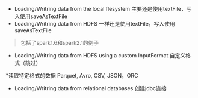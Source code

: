 * Loading/Writring data from the local flesystem 
    主要还是使用textFile，写入使用saveAsTextFile
* Loading/Writring data from HDFS
    一样还是使用textFile，写入使用saveAsTextFile

> 包括了spark1.6和spark2.1的例子

* Loading/Writring data from HDFS using a custom InputFormat
    自定义格式（跳过）
    
*读取特定格式的数据
    Parquet, Avro, CSV, JSON，ORC
* Loading/Writring data from relational databases
    创建jdbc连接
